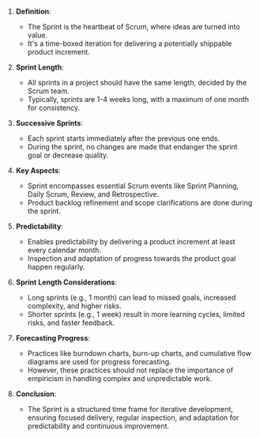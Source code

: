 
1. **Definition**:
   - The Sprint is the heartbeat of Scrum, where ideas are turned into value.
   - It's a time-boxed iteration for delivering a potentially shippable product increment.

2. **Sprint Length**:
   - All sprints in a project should have the same length, decided by the Scrum team.
   - Typically, sprints are 1-4 weeks long, with a maximum of one month for consistency.

3. **Successive Sprints**:
   - Each sprint starts immediately after the previous one ends.
   - During the sprint, no changes are made that endanger the sprint goal or decrease quality.

4. **Key Aspects**:
   - Sprint encompasses essential Scrum events like Sprint Planning, Daily Scrum, Review, and Retrospective.
   - Product backlog refinement and scope clarifications are done during the sprint.

5. **Predictability**:
   - Enables predictability by delivering a product increment at least every calendar month.
   - Inspection and adaptation of progress towards the product goal happen regularly.

6. **Sprint Length Considerations**:
   - Long sprints (e.g., 1 month) can lead to missed goals, increased complexity, and higher risks.
   - Shorter sprints (e.g., 1 week) result in more learning cycles, limited risks, and faster feedback.

7. **Forecasting Progress**:
   - Practices like burndown charts, burn-up charts, and cumulative flow diagrams are used for progress forecasting.
   - However, these practices should not replace the importance of empiricism in handling complex and unpredictable work.

8. **Conclusion**:
   - The Sprint is a structured time frame for iterative development, ensuring focused delivery, regular inspection, and adaptation for predictability and continuous improvement.
